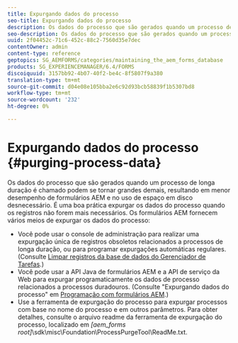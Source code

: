 ```yaml
---
title: Expurgando dados do processo
seo-title: Expurgando dados do processo
description: Os dados do processo que são gerados quando um processo de longa duração é chamado podem se tornar grandes demais, resultando em menor desempenho de formulários AEM e no uso de espaço em disco desnecessário. Veja como você pode expurgar os dados do processo.
seo-description: Os dados do processo que são gerados quando um processo de longa duração é chamado podem se tornar grandes demais, resultando em menor desempenho de formulários AEM e no uso de espaço em disco desnecessário. Veja como você pode expurgar os dados do processo.
uuid: 2f04452c-71c6-452c-88c2-7560d35e7dec
contentOwner: admin
content-type: reference
geptopics: SG_AEMFORMS/categories/maintaining_the_aem_forms_database
products: SG_EXPERIENCEMANAGER/6.4/FORMS
discoiquuid: 3157bb92-4b07-40f2-be4c-8f5807f9a380
translation-type: tm+mt
source-git-commit: d04e08e105bba2e6c92d93bcb58839f1b5307bd8
workflow-type: tm+mt
source-wordcount: '232'
ht-degree: 0%

---
```



# Expurgando dados do processo {#purging-process-data}

Os dados do processo que são gerados quando um processo de longa duração é chamado podem se tornar grandes demais, resultando em menor desempenho de formulários AEM e no uso de espaço em disco desnecessário. É uma boa prática expurgar os dados do processo quando os registros não forem mais necessários. Os formulários AEM fornecem vários meios de expurgar os dados do processo:

* Você pode usar o console de administração para realizar uma expurgação única de registros obsoletos relacionados a processos de longa duração, ou para programar expurgações automáticas regulares. (Consulte [Limpar registros da base de dados do Gerenciador de Tarefas](/help/forms/using/admin-help/purge-records-job-manager-database.md#purge-records-from-the-job-manager-database).)
* Você pode usar a API Java de formulários AEM e a API de serviço da Web para expurgar programaticamente os dados de processo relacionados a processos duradouros. (Consulte &quot;Expurgando dados do processo&quot; em [Programação com formulários AEM](https://www.adobe.com/go/learn_aemforms_programming_63).)
* Use a ferramenta de expurgação do processo para expurgar processos com base no nome do processo e em outros parâmetros. Para obter detalhes, consulte o arquivo readme da ferramenta de expurgação do processo, localizado em *[aem_forms root]*\sdk\misc\Foundation\ProcessPurgeTool\ReadMe.txt.

